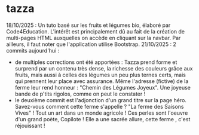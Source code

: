 # tazza
18/10/2025 : Un tuto basé sur les fruits et légumes bio, élaboré par Code4Education. L'intérêt est principalement dû au fait de la création de multi-pages HTML auxquelles on accède en cliquant sur la navbar. Par ailleurs, il faut noter que l'application utilise Bootstrap. 
21/10/2025 : 2 commits aujourd'hui :
- de multiples corrections ont été apportées : Tazza prend forme et surprend par un contenu très dense, la richesse des couleurs grâce aux fruits, mais aussi à celles des légumes un peu plus ternes certs, mais qui prennent leur place avec assurance. Même l'adresse (fictive) de la ferme leur rend honneur : "Chemin des Légumes Joyeux". Une joyeuse bande de p'tits rigolos, comme on peut le constater !
- le deuxième commit est l'adjonction d'un grand titre sur la page héro. Savez-vous comment cette ferme s'appelle ? "La  ferme des Saisons Vives" ! Tout un art dans un monde agricole ! Ces perles sont l'oeuvre d'un grand poète, Copilote ! Elle a une sacrée allure, cette ferme , c'est réjouissant !
